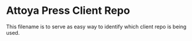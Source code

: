 

# Attoya Press Client Repo

This filename is to serve as easy way to identify which client repo is being used.

